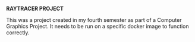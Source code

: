 **RAYTRACER PROJECT**

This was a project created in my fourth semester as part of a Computer Graphics Project. It needs to be run on a specific docker image to function correctly.

